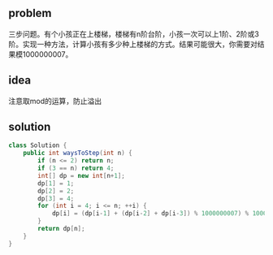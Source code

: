 ## problem
三步问题。有个小孩正在上楼梯，楼梯有n阶台阶，小孩一次可以上1阶、2阶或3阶。实现一种方法，计算小孩有多少种上楼梯的方式。结果可能很大，你需要对结果模1000000007。

## idea
注意取mod的运算，防止溢出

## solution
```java
class Solution {
    public int waysToStep(int n) {
        if (n <= 2) return n;
        if (3 == n) return 4;
        int[] dp = new int[n+1];
        dp[1] = 1;
        dp[2] = 2;
        dp[3] = 4;
        for (int i = 4; i <= n; ++i) {
            dp[i] = (dp[i-1] + (dp[i-2] + dp[i-3]) % 1000000007) % 1000000007;
        }
        return dp[n];
    }
}
```